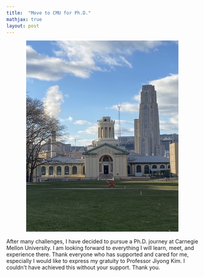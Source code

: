 ```yaml
---
title:  "Move to CMU for Ph.D."
mathjax: true
layout: post
---
```


<div align="center">
 <img width="400" height="500" src="/assets/img/phd.jpg"/>
</div>

After many challenges, I have decided to pursue a Ph.D. journey at Carnegie Mellon University. 
I am looking forward to everything I will learn, meet, and experience there. 
Thank everyone who has supported and cared for me, especially I would like to express my gratuity to Professor Jiyong Kim. 
I couldn't have achieved this without your support. Thank you. 
